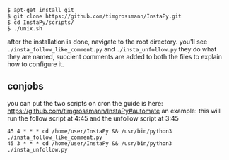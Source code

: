 ```
$ apt-get install git
$ git clone https://github.com/timgrossmann/InstaPy.git
$ cd InstaPy/scripts/
$ ./unix.sh
```
after the installation is done, navigate to the root directory.
you'll see `./insta_follow_like_comment.py` and `./insta_unfollow.py`
they do what they are named, succient comments are added to both the files to explain how to configure it.

## conjobs
you can put the two scripts on cron
the guide is here: https://github.com/timgrossmann/InstaPy#automate
an example:
this will run the follow script at 4:45 and the unfollow script at 3:45

```
45 4 * * * cd /home/user/InstaPy && /usr/bin/python3 ./insta_follow_like_comment.py
45 3 * * * cd /home/user/InstaPy && /usr/bin/python3 ./insta_unfollow.py
```



